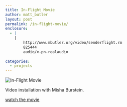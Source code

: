 ```yaml
---
title: In-Flight Movie
author: matt_butler
layout: post
permalink: /in-flight-movie/
enclosure:
  - |
    |
        http://www.mbutler.org/video/senderflight.rm
        825444
        audio/x-pn-realaudio
        
categories:
  - projects
---
```

![In-Flight Movie][1]

Video installation with Misha Burstein.

[watch the movie ][2]

 [1]: http://www.mbutler.org/images/inflight.jpg "In-Flight Movie"
 [2]: http://www.mbutler.org/video/senderflight.rm